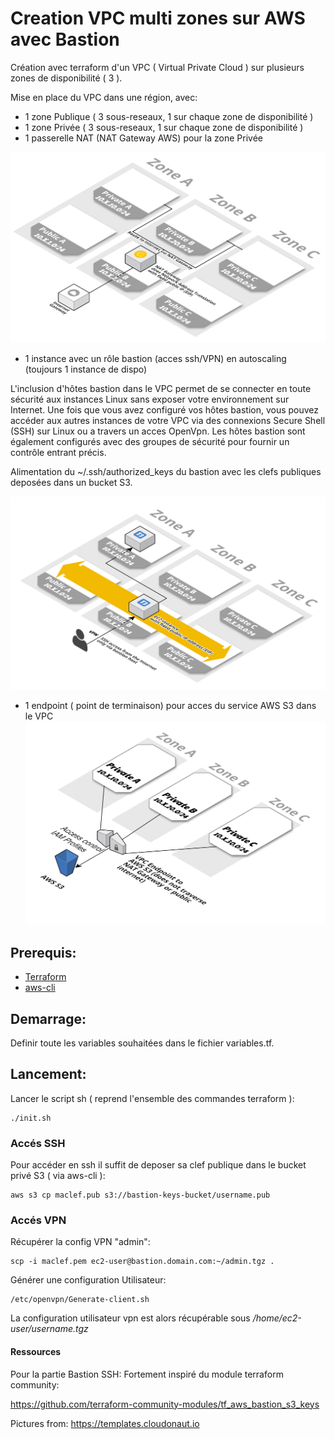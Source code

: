 # Creation VPC multi zones sur AWS avec Bastion


Création avec terraform d'un VPC ( Virtual Private Cloud ) sur plusieurs zones de disponibilité ( 3 ).

Mise en place du VPC dans une région, avec: 
* 1 zone Publique ( 3 sous-reseaux, 1 sur chaque zone de disponibilité )
* 1 zone Privée ( 3 sous-reseaux, 1 sur chaque zone de disponibilité )
* 1 passerelle NAT (NAT Gateway AWS) pour la zone Privée

![vpc-nat-gateway](img/vpc-nat-gateway.png)


* 1 instance avec un rôle bastion (acces ssh/VPN) en autoscaling (toujours 1 instance de dispo)

L'inclusion d'hôtes bastion dans le VPC permet de se connecter en toute sécurité aux instances Linux sans exposer votre environnement sur Internet. Une fois que vous avez configuré vos hôtes bastion, vous pouvez accéder aux autres instances de votre VPC via des connexions Secure Shell (SSH) sur Linux ou a travers un acces OpenVpn. Les hôtes bastion sont également configurés avec des groupes de sécurité pour fournir un contrôle entrant précis. 

Alimentation du ~/.ssh/authorized_keys du bastion avec les clefs publiques deposées dans un bucket S3.

![vpc-ssh-bastion](img/vpc-ssh-bastion.png)

* 1 endpoint ( point de terminaison) pour acces du service AWS S3 dans le VPC
![vpc-ssh-bastion](img/vpc-endpoint-s3.png)



## Prerequis:

* [Terraform](https://www.terraform.io/downloads.html)
* [aws-cli](https://docs.aws.amazon.com/fr_fr/cli/latest/userguide/installing.html)


## Demarrage:

Definir toute les variables souhaitées dans le fichier variables.tf.


## Lancement:

Lancer le script sh ( reprend l'ensemble des commandes terraform ):
```
./init.sh
```


### Accés SSH

Pour accéder en ssh il suffit de deposer sa clef publique dans le bucket privé S3 ( via aws-cli ):

```
aws s3 cp maclef.pub s3://bastion-keys-bucket/username.pub
```


### Accés VPN
Récupérer la config VPN "admin":

```
scp -i maclef.pem ec2-user@bastion.domain.com:~/admin.tgz .
```

Générer une configuration Utilisateur:

```
/etc/openvpn/Generate-client.sh
```

La configuration utilisateur vpn est alors récupérable sous _/home/ec2-user/username.tgz_

#### Ressources
Pour la partie Bastion SSH:
Fortement inspiré du module terraform community:

https://github.com/terraform-community-modules/tf_aws_bastion_s3_keys

Pictures from:
https://templates.cloudonaut.io